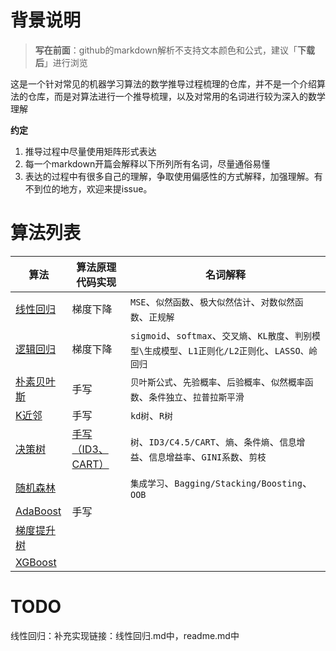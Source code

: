 # 背景说明
> **写在前面**：github的markdown解析不支持文本颜色和公式，建议「**下载后**」进行浏览

这是一个针对常见的机器学习算法的数学推导过程梳理的仓库，并不是一个介绍算法的仓库，而是对算法进行一个推导梳理，以及对常用的名词进行较为深入的数学理解

**约定**
1. 推导过程中尽量使用矩阵形式表达
2. 每一个markdown开篇会解释以下所列所有名词，尽量通俗易懂
3. 表达的过程中有很多自己的理解，争取使用偏感性的方式解释，加强理解。有不到位的地方，欢迎来提issue。

# 算法列表
算法     | 算法原理代码实现   |  名词解释
----     | ----     | ----
[线性回归](线性回归.md)  | 梯度下降   |`MSE`、`似然函数`、`极大似然估计`、`对数似然函数`、`正规解`
[逻辑回归](逻辑回归.md)  | 梯度下降   |`sigmoid`、`softmax`、`交叉熵`、`KL散度`、`判别模型\生成模型`、`L1正则化/L2正则化`、`LASSO、岭回归`
[朴素贝叶斯](朴素贝叶斯.md)  | 手写   |`贝叶斯公式`、`先验概率`、`后验概率`、`似然概率函数`、`条件独立`、`拉普拉斯平滑`
[K近邻](K近邻.md)  | 手写   |`kd树`、`R树`
[决策树](决策树.md)  | [手写（ID3、CART）](./番外-一次决策过程（ID3和CART）.md)   |`树`、`ID3/C4.5/CART`、`熵`、`条件熵`、`信息增益`、`信息增益率`、`GINI系数`、`剪枝`
[随机森林](随机森林.md)  |    |`集成学习`、`Bagging/Stacking/Boosting`、`OOB`
[AdaBoost](AdaBoost.md)  | 手写   |
[梯度提升树](梯度提升树.md)  |    |
[XGBoost](XGBoost.md)  |          |
# TODO
线性回归：补充实现链接：线性回归.md中，readme.md中